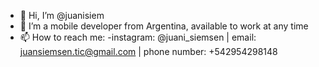 - 👋 Hi, I’m @juanisiem
- 👀 I’m a mobile developer from Argentina, available to work at any time
- 📫 How to reach me: -instagram: @juani_siemsen | email: juansiemsen.tic@gmail.com | phone number: +542954298148

